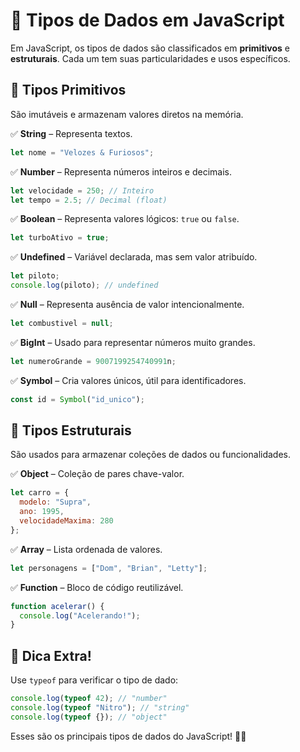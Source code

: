 # 📌 Tipos de Dados em JavaScript  

Em JavaScript, os tipos de dados são classificados em **primitivos** e **estruturais**. Cada um tem suas particularidades e usos específicos.  

## 🔹 Tipos Primitivos  
São imutáveis e armazenam valores diretos na memória.  

✅ **String** – Representa textos.  
```js
let nome = "Velozes & Furiosos";
```

✅ **Number** – Representa números inteiros e decimais.  
```js
let velocidade = 250; // Inteiro
let tempo = 2.5; // Decimal (float)
```

✅ **Boolean** – Representa valores lógicos: `true` ou `false`.  
```js
let turboAtivo = true;
```

✅ **Undefined** – Variável declarada, mas sem valor atribuído.  
```js
let piloto;
console.log(piloto); // undefined
```

✅ **Null** – Representa ausência de valor intencionalmente.  
```js
let combustivel = null;
```

✅ **BigInt** – Usado para representar números muito grandes.  
```js
let numeroGrande = 9007199254740991n;
```

✅ **Symbol** – Cria valores únicos, útil para identificadores.  
```js
const id = Symbol("id_unico");
```

## 🔹 Tipos Estruturais  
São usados para armazenar coleções de dados ou funcionalidades.  

✅ **Object** – Coleção de pares chave-valor.  
```js
let carro = {
  modelo: "Supra",
  ano: 1995,
  velocidadeMaxima: 280
};
```

✅ **Array** – Lista ordenada de valores.  
```js
let personagens = ["Dom", "Brian", "Letty"];
```

✅ **Function** – Bloco de código reutilizável.  
```js
function acelerar() {
  console.log("Acelerando!");
}
```

## 🎯 Dica Extra!  
Use `typeof` para verificar o tipo de dado:  
```js
console.log(typeof 42); // "number"
console.log(typeof "Nitro"); // "string"
console.log(typeof {}); // "object"
```

Esses são os principais tipos de dados do JavaScript! 🚀🔥  

